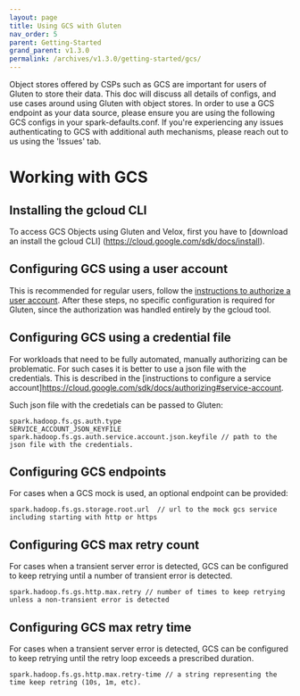 ```yaml
---
layout: page
title: Using GCS with Gluten
nav_order: 5
parent: Getting-Started
grand_parent: v1.3.0
permalink: /archives/v1.3.0/getting-started/gcs/
---
```

Object stores offered by CSPs such as GCS are important for users of Gluten to store their data. This doc will discuss all details of configs, and use cases around using Gluten with object stores. In order to use a GCS endpoint as your data source, please ensure you are using the following GCS configs in your spark-defaults.conf. If you're experiencing any issues authenticating to GCS with additional auth mechanisms, please reach out to us using the 'Issues' tab.

# Working with GCS

## Installing the gcloud CLI

To access GCS Objects using Gluten and Velox, first you have to [download an install the gcloud CLI] (https://cloud.google.com/sdk/docs/install).


## Configuring GCS using a user account

This is recommended for regular users, follow the [instructions to authorize a user account](https://cloud.google.com/sdk/docs/authorizing#user-account).
After these steps, no specific configuration is required for Gluten, since the authorization was handled entirely by the gcloud tool.


## Configuring GCS using a credential file

For workloads that need to be fully automated, manually authorizing can be problematic. For such cases it is better to use a json file with the credentials.
This is described in the [instructions to configure a service account]https://cloud.google.com/sdk/docs/authorizing#service-account.

Such json file with the credetials can be passed to Gluten:

```shell
spark.hadoop.fs.gs.auth.type                         SERVICE_ACCOUNT_JSON_KEYFILE
spark.hadoop.fs.gs.auth.service.account.json.keyfile // path to the json file with the credentials.
```

## Configuring GCS endpoints

For cases when a GCS mock is used, an optional endpoint can be provided:
```shell
spark.hadoop.fs.gs.storage.root.url  // url to the mock gcs service including starting with http or https
```

## Configuring GCS max retry count

For cases when a transient server error is detected, GCS can be configured to keep retrying until a number of transient error is detected.
```shell
spark.hadoop.fs.gs.http.max.retry // number of times to keep retrying unless a non-transient error is detected
```

## Configuring GCS max retry time

For cases when a transient server error is detected, GCS can be configured to keep retrying until the retry loop exceeds a prescribed duration.
```shell
spark.hadoop.fs.gs.http.max.retry-time // a string representing the time keep retring (10s, 1m, etc).
```
